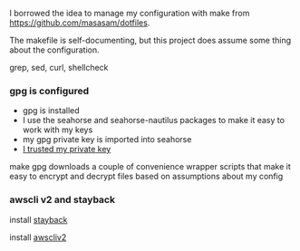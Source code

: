 I borrowed the idea to manage my configuration with make from https://github.com/masasam/dotfiles. 

The makefile is self-documenting, but this project does  assume some thing about the configuration.


grep, sed, curl, shellcheck

### gpg is configured
 - gpg is installed
 - I use the seahorse and seahorse-nautilus packages to make it easy to work with my keys
 - my gpg private key is imported into seahorse
 - [I trusted my private key](https://www.gnupg.org/gph/en/manual/x334.html)

make gpg downloads a couple of convenience wrapper scripts that make it easy to encrypt and decrypt files based on assumptions about my config

### awscli v2 and stayback

install [stayback](https://github.com/natemarks/stayback)

install [awscliv2](https://docs.aws.amazon.com/cli/latest/userguide/getting-started-install.html)